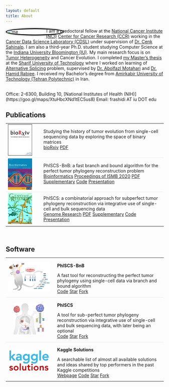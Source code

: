 ```yaml
---
layout: default
title: About
---
```


<img style="border: 3px solid black; shape-outside: circle(); margin:0px 50px 0px 0px; border-radius: 50%; float: left; box-shadow:0 0 5px #828282;" src="https://www.gravatar.com/avatar/42125cfaaf0a859652acd4832533745d?s=2048"  width="180px" alt="me"/>

I am a predoctoral fellow at the [National Cancer Institute (NCI)](https://www.cancer.gov) [Center for Cancer Research (CCR)](https://ccr.cancer.gov) working in the [Cancer Data Science Laboratory (CDSL)](https://ccr.cancer.gov/cancer-data-science-laboratory) under supervision of [Dr. Cenk Sahinalp](https://algo-cancer.github.io). I am also a third-year Ph.D. student studying Computer Science at the [Indiana University Bloomington (IU)](https://www.indiana.edu). My main research focus is on [Tumor Heterogeneity](https://en.wikipedia.org/wiki/Tumour_heterogeneity) and Cancer Evolution. I completed [my Master’s thesis](http://library.sharif.ir/parvan/resource/444343/یادگیری-پیرایش-دگرسان-از-داده-های-توالی-یابی-آر--ان--ای/&from=search&&query=alternative%20splicing&count=20&execute=true) at the [Sharif University of Technology](http://www.en.sharif.edu) where I worked on learning of [Alternative Splicing](https://en.wikipedia.org/wiki/Alternative_splicing) problem, supervised by [Dr. Abolfazl Motahari](http://sharif.edu/~motahari/) and [Dr. Hamid Rabiee](http://sharif.edu/~rabiee/). I received my Bachelor’s degree from [Amirkabir University of Technology (Tehran Polytechnic)](https://aut.ac.ir/en) in Iran.

<br/>
Office: 2-6300, Building 10, [National Institutes of Health (NIH)](https://goo.gl/maps/XtuHbcXNd1tEC5us8)  
Email: frashidi AT iu DOT edu


<!-- ==================================================================================================== -->
<br/>
<h2 id="publications" style="margin-bottom:5px">Publications</h2>
<table style="width: 100%;">
    <tbody>
        <tr> <!-- doi:10.1101/2020.07.10.196816 -->
            <td style="vertical-align:middle; border-bottom: 1px solid #e9e9e9;">
               <a href="https://doi.org/10.1101/2020.07.15.204081"><img src="/assets/cover.biorxiv.jpg" style="max-height:100px; max-width:135px;"></a>
            </td>
            <td style="vertical-align:middle; border-bottom: 1px solid #e9e9e9;">
                <div data-badge-popover="left" data-badge-type="donut" data-doi="10.1101/2020.07.15.204081" data-hide-no-mentions="true" class="altmetric-embed"></div>
            </td>
            <td style="width:100%; vertical-align:middle; padding-left:15px;  padding-bottom:10px; border-bottom: 1px solid #e9e9e9;">
                <p style="margin: 0">Studying the history of tumor evolution from single-cell sequencing data by exploring the space of binary matrices</p>
                <a class="btn" href="https://doi.org/10.1101/2020.07.15.204081">bioRxiv</a> <a class="btn" href="https://www.biorxiv.org/content/10.1101/2020.07.15.204081v1.full.pdf">PDF</a>
            </td>
        </tr>
        <tr> <!-- doi:10.1101/2020.02.06.938043 -->
            <td style="vertical-align:middle; border-bottom: 1px solid #e9e9e9;">
               <a href="https://doi.org/10.1093/bioinformatics/btaa464"><img src="/assets/cover.phiscsbnb.jpg" style="max-height:100px; max-width:135px;"></a>
            </td>
            <td style="vertical-align:middle; border-bottom: 1px solid #e9e9e9;">
                <div data-badge-popover="left" data-badge-type="donut" data-doi="10.1093/bioinformatics/btaa464" data-hide-no-mentions="true" class="altmetric-embed"></div>
            </td>
            <td style="width:100%; vertical-align:middle; padding-left:15px;  padding-bottom:10px; border-bottom: 1px solid #e9e9e9;">
                <p style="margin: 0">PhISCS-BnB: a fast branch and bound algorithm for the perfect tumor phylogeny reconstruction problem</p>
                <a class="btn" href="https://doi.org/10.1093/bioinformatics/btaa464">Bioinformatics</a> <a class="btn" href="https://www.iscb.org/cms_addon/conferences/ismb2020/tracks/hitseqcosi">Proceedings of ISMB 2020</a> <a class="btn" href="https://academic.oup.com/bioinformatics/article-pdf/36/Supplement_1/i169/33488705/btaa464.pdf">PDF</a> <a class="btn" href="https://oup.silverchair-cdn.com/oup/backfile/Content_public/Journal/bioinformatics/36/Supplement_1/10.1093_bioinformatics_btaa464/2/btaa464_supplementary_data.pdf?Expires=1597673670&Signature=Qony7NnlQgvjguC0uOE5000ryi8agyndgfbJEJRVMx7Q5S7~Q~mG1kty-v5bVWI37ss1E-XfkD2FXGroETcbuAirsq-Fd8xVPlibfILM7JeeG682X2zTSUZLLwDW8uq-1lK9hKjH19VIHeqPTP070CUxtZ-hBI495zJEiXDspZmCIP73AkCRX0QwQ2fxzXJL3GN8Kggar3zIOmYNnROqU74rZ3O9-2mfvSOq6NzOxA6b37C~WFK-kABK1-bW8~k~IR5X7-25tHmYwcmevPB9~ep9qC5z~onz8kgDqD72K7oFeWKtZ13w9OE6m6tnILY6GdBLRl5jIVKx0CcGvLuOEQ__&Key-Pair-Id=APKAIE5G5CRDK6RD3PGA">Supplementary</a> <a class="btn" href="https://github.com/algo-cancer/PhISCS-BnB">Code</a> <a class="btn" href="https://youtu.be/bZdGkjJBtJY">Presentation</a>
            </td>
        </tr>
        <tr> <!-- doi:10.1101/376996 -->
            <td style="vertical-align:middle">
               <a href="http://doi.org/10.1101/gr.234435.118"><img src="/assets/cover.phiscs.jpg" style="max-height:100px; max-width:135px;"></a>
            </td>
            <td style="vertical-align:middle;">
                <div data-badge-popover="left" data-badge-type="donut" data-doi="10.1101/gr.234435.118" data-hide-no-mentions="true" class="altmetric-embed"></div>
            </td>
            <td style="width:100%; vertical-align:middle; padding-left:15px;">
                <p style="margin: 0">PhISCS: a combinatorial approach for subperfect tumor phylogeny reconstruction via integrative use of single-cell and bulk sequencing data</p>
                <a class="btn" href="http://doi.org/10.1101/gr.234435.118">Genome Research</a> <a class="btn" href="https://genome.cshlp.org/content/early/2019/10/18/gr.234435.118.full.pdf">PDF</a> <a class="btn" href="https://genome.cshlp.org/content/suppl/2019/10/18/gr.234435.118.DC1/Supplemental_Material.pdf">Supplementary</a> <a class="btn" href="https://github.com/sfu-compbio/PhISCS">Code</a> <a class="btn" href="https://youtu.be/i8zetg_5n8g">Presentation</a>
            </td>
        </tr>
        <!-- doi:10.1016/j.xcrm.2020.100007 -->
        <!-- doi:10.1109/IKT.2014.7030334 -->
    </tbody>
</table>


<!-- ==================================================================================================== -->
<br/>
<h2 id="software" style="margin-bottom:5px">Software</h2>
<table style="width: 100%;">
    <tbody>
        <tr>
            <td style="text-align:center; border-bottom: 1px solid #e9e9e9;">
                <a href="https://github.com/algo-cancer/PhISCS-BnB"><img src="/assets/logo.phiscsbnb.png" style="max-height:100px; max-width:135px;"></a>
            </td>
            <td style="width:100%; vertical-align:middle; padding-left:15px; padding-bottom:10px; border-bottom: 1px solid #e9e9e9;">
                <p><strong>PhISCS-BnB</strong></p>
                <p style="margin: 0">A fast tool for reconstructing the perfect tumor phylogeny using single-cell data via branch and bound algorithm</p>
                <a class="btn" href="https://github.com/algo-cancer/PhISCS-BnB">Code</a> <a class="github-button" href="https://github.com/algo-cancer/PhISCS-BnB" data-show-count="true" aria-label="Star algo-cancer/PhISCS-BnB on GitHub">Star</a> <a class="github-button" href="https://github.com/algo-cancer/PhISCS-BnB/fork" data-show-count="true" aria-label="Fork algo-cancer/PhISCS-BnB on GitHub">Fork</a>
            </td>
        </tr>
        <tr>
            <td style="text-align:center; border-bottom: 1px solid #e9e9e9;">
                <a href="https://github.com/sfu-compbio/PhISCS"><img src="/assets/logo.phiscs.png" style="max-height:100px; max-width:135px;"></a>
            </td>
            <td style="width:100%; vertical-align:middle; padding-left:15px; padding-bottom:10px; border-bottom: 1px solid #e9e9e9;">
                <p><strong>PhISCS</strong></p>
                <p style="margin: 0">A tool for sub-perfect tumor phylogeny reconstruction via integrative use of single-cell and bulk sequencing data, with later being an optional</p>
                <a class="btn" href="https://github.com/sfu-compbio/PhISCS">Code</a> <a class="github-button" href="https://github.com/sfu-compbio/PhISCS" data-show-count="true" aria-label="Star sfu-compbio/PhISCS on GitHub">Star</a> <a class="github-button" href="https://github.com/sfu-compbio/PhISCS/fork" data-show-count="true" aria-label="Fork sfu-compbio/PhISCS on GitHub">Fork</a>
            </td>
        </tr>
        <tr>
            <td style="text-align:center;">
                <a href="https://farid.one/kaggle-solutions/"><img src="/assets/logo.kaggle.png" style="max-height:100px; max-width:135px;"></a>
            </td>
            <td style="width:100%; vertical-align:middle; padding-left:15px; padding-bottom:10px;">
                <p><strong>Kaggle Solutions</strong></p>
                <p style="margin: 0">A searchable list of almost all available solutions and ideas shared by top performers in the past Kaggle competitions</p>
                <a class="btn" href="https://farid.one/kaggle-solutions/">Webpage</a> <a class="btn" href="https://github.com/faridrashidi/kaggle-solutions">Code</a> <span style="vertical-align:bottom"><a class="github-button" href="https://github.com/faridrashidi/kaggle-solutions" data-show-count="true" aria-label="Star faridrashidi/kaggle-solutions on GitHub">Star</a></span> <a class="github-button" href="https://github.com/faridrashidi/kaggle-solutions/fork" data-show-count="true" aria-label="Fork faridrashidi/kaggle-solutions on GitHub">Fork</a>
            </td>
        </tr>
    </tbody>
</table>

